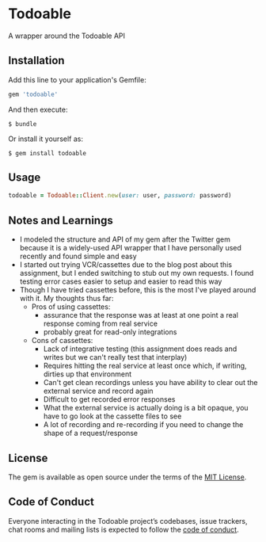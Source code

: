 # Todoable

A wrapper around the Todoable API

## Installation

Add this line to your application's Gemfile:

```ruby
gem 'todoable'
```

And then execute:

    $ bundle

Or install it yourself as:

    $ gem install todoable

## Usage

```ruby
todoable = Todoable::Client.new(user: user, password: password)
```

## Notes and Learnings
* I modeled the structure and API of my gem after the Twitter gem because it is a widely-used API wrapper that I have personally used recently and found simple and easy
* I started out trying VCR/cassettes due to the blog post about this assignment, but I ended switching to stub out my own requests. I found testing error cases easier to setup and easier to read this way
* Though I have tried cassettes before, this is the most I've played around with it. My thoughts thus far:
  * Pros of using cassettes:
    * assurance that the response was at least at one point a real response coming from real service
    * probably great for read-only integrations
  * Cons of cassettes:
    * Lack of integrative testing (this assignment does reads and writes but we can't really test that interplay)
    * Requires hitting the real service at least once which, if writing, dirties up that environment
    * Can't get clean recordings unless you have ability to clear out the external service and record again
    * Difficult to get recorded error responses
    * What the external service is actually doing is a bit opaque, you have to go look at the cassette files to see
    * A lot of recording and re-recording if you need to change the shape of a request/response

## License

The gem is available as open source under the terms of the [MIT License](https://opensource.org/licenses/MIT).

## Code of Conduct

Everyone interacting in the Todoable project’s codebases, issue trackers, chat rooms and mailing lists is expected to follow the [code of conduct](https://github.com/[USERNAME]/todoable/blob/master/CODE_OF_CONDUCT.md).
